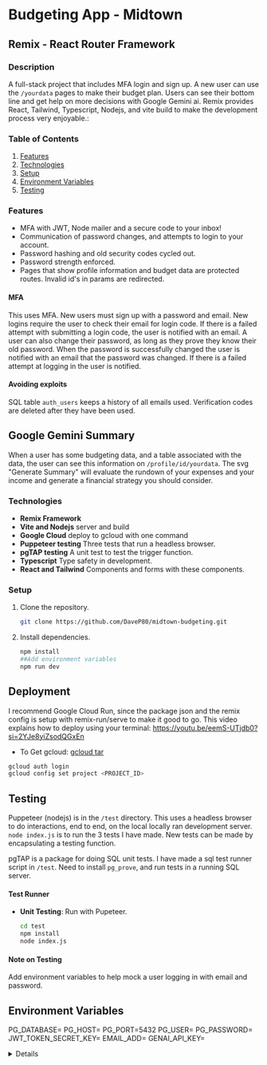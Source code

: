# Budgeting App - Midtown 

## Remix - React Router Framework

### Description

A full-stack project that includes MFA login and sign up. A new user can use the `/yourdata` pages to make their budget plan. Users can see their bottom line and get help on more decisions with Google Gemini ai.  Remix provides React, Tailwind, Typescript, Nodejs, and vite build to make the development process very enjoyable.:
### Table of Contents
1. [Features](#features)
2. [Technologies](#technologies)
3. [Setup](#setup)
4. [Environment Variables](#environment-variables)
5. [Testing](#testing)
### Features
- MFA with JWT, Node mailer and a secure code to your inbox!
- Communication of password changes, and attempts to login to your account.
- Password hashing and old security codes cycled out.
- Password strength enforced.
- Pages that show profile information and budget data are protected routes. Invalid id's in params are redirected.
#### MFA
This uses MFA. New users must sign up with a password and email. New logins require the user to check their email for login code. If there is a failed attempt with submitting a login code, the user is notified with an email. A user can also change their password, as long as they prove they know their old password. When the password is successfully changed the user is notified with an email that the password was changed. If there is a failed attempt at logging in the user is notified.
#### Avoiding exploits
SQL table `auth_users` keeps a history of all emails used.
Verification codes are deleted after they have been used.
## Google Gemini Summary

When a user has some budgeting data, and a table associated with the data, the user can see this information on `/profile/id/yourdata`.  The svg "Generate Summary" will evaluate the rundown of your expenses and your income and generate a financial strategy you should consider.
### Technologies
- **Remix Framework** 
- **Vite and Nodejs** server and build
- **Google Cloud** deploy to gcloud with one command
- **Puppeteer testing** Three tests that run a headless browser.
- **pgTAP testing** A unit test to test the trigger function.
- **Typescript** Type safety in development.
- **React and Tailwind** Components and forms with these components.
### Setup
1. Clone the repository.
   ```bash
   git clone https://github.com/DaveP80/midtown-budgeting.git
   ```
2. Install dependencies.
   ```bash
   npm install
   ##Add environment variables
   npm run dev
   ```

## Deployment

I recommend Google Cloud Run, since the package json and the remix config is setup with remix-run/serve to make it good to go.
This video explains how to deploy using your terminal:
https://youtu.be/eemS-UTjdb0?si=2YJe8yiZsodQGxEn

- To Get gcloud: [gcloud tar](https://dl.google.com/dl/cloudsdk/channels/rapid/downloads/google-cloud-cli-darwin-arm.tar.gz)

```bash
gcloud auth login
gcloud config set project <PROJECT_ID>
```
## Testing

Puppeteer (nodejs) is in the `/test` directory. This uses a headless browser to do interactions, end to end, on the local locally ran development server. `node index.js` is to run the 3 tests I have made. New tests can be made by encapsulating a testing function.

pgTAP is a package for doing SQL unit tests. I have made a sql test runner script in `/test`. Need to install `pg_prove`, and run tests in a running SQL server.
#### Test Runner
- **Unit Testing**: Run with Pupeteer.
  ```bash
  cd test
  npm install
  node index.js
  ```
#### Note on Testing
Add environment variables to help mock a user logging in with email and password.

## Environment Variables
PG_DATABASE=
PG_HOST=
PG_PORT=5432
PG_USER=
PG_PASSWORD=
JWT_TOKEN_SECRET_KEY=
EMAIL_ADD=
GENAI_API_KEY=

<details>Author: David Paquette</details>